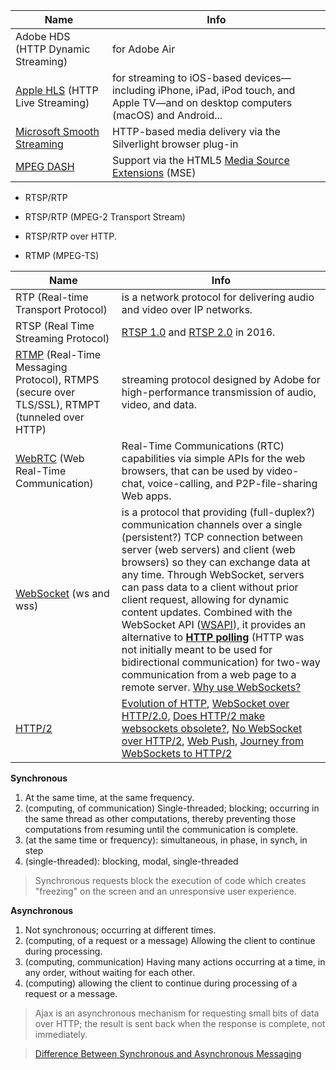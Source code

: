 
Name | Info
-- | --
Adobe HDS (HTTP Dynamic Streaming) | for Adobe Air
[Apple HLS](https://developer.apple.com/documentation/http_live_streaming) (HTTP Live Streaming) | for streaming to iOS-based devices—including iPhone, iPad, iPod touch, and Apple TV—and on desktop computers (macOS) and Android...
[Microsoft Smooth Streaming](https://www.microsoft.com/silverlight/smoothstreaming/) | HTTP-based media delivery via the Silverlight browser plug-in 
[MPEG DASH](https://en.wikipedia.org/wiki/Dynamic_Adaptive_Streaming_over_HTTP) | Support via the HTML5 [Media Source Extensions](https://en.wikipedia.org/wiki/HTML5_video#MPEG-DASH_Support_via_the_HTML5_Media_Source_Extensions_(MSE)) (MSE)

* RTSP/RTP
* RTSP/RTP (MPEG-2 Transport Stream)
* RTSP/RTP over HTTP.

* RTMP (MPEG-TS)

Name | Info
-- | --
RTP (Real-time Transport Protocol) | is a network protocol for delivering audio and video over IP networks.
RTSP (Real Time Streaming Protocol) | [RTSP 1.0](https://tools.ietf.org/html/rfc2326) and [RTSP 2.0](https://tools.ietf.org/html/rfc7826) in 2016.
[RTMP](https://www.adobe.com/devnet/rtmp.html) (Real-Time Messaging Protocol), RTMPS (secure over TLS/SSL), RTMPT (tunneled over HTTP) | streaming protocol designed by Adobe for high-performance transmission of audio, video, and data.
[WebRTC](https://webrtc.org) (Web Real-Time Communication) | Real-Time Communications (RTC) capabilities via simple APIs for the web browsers, that can be used by video-chat, voice-calling, and P2P-file-sharing Web apps.
[WebSocket](https://tools.ietf.org/html/rfc6455) (ws and wss) | is a protocol that providing (full-duplex?) communication channels over a single (persistent?) TCP connection between server (web servers) and client (web browsers) so they can exchange data at any time. Through WebSocket, servers can pass data to a client without prior client request, allowing for dynamic content updates. Combined with the WebSocket API ([WSAPI](https://www.w3.org/TR/websockets/)), it provides an alternative to **[HTTP polling](https://tools.ietf.org/html/rfc6202)** (HTTP was not initially meant to be used for bidirectional communication) for two-way communication from a web page to a remote server. [Why use WebSockets?](https://www.fullstackpython.com/websockets.html)
[HTTP/2](https://http2.github.io/faq/) | [Evolution of HTTP](https://developer.mozilla.org/en-US/docs/Web/HTTP/Basics_of_HTTP/Evolution_of_HTTP), [ WebSocket over HTTP/2.0](https://tools.ietf.org/html/draft-hirano-httpbis-websocket-over-http2-01), [Does HTTP/2 make websockets obsolete?](https://stackoverflow.com/questions/28582935/does-http-2-make-websockets-obsolete), [No WebSocket over HTTP/2](https://daniel.haxx.se/blog/2016/06/15/no-websockets-over-http2/), [Web Push](https://en.wikipedia.org/wiki/Push_technology#Webpush), [Journey from WebSockets to HTTP/2](https://building.lang.ai/our-journey-from-websockets-to-http-2-4d069c54effd)

**Synchronous**
1. At the same time, at the same frequency.
2. (computing, of communication) Single-threaded; blocking; occurring in the same thread as other computations, thereby preventing those computations from resuming until the communication is complete.
3. (at the same time or frequency): simultaneous, in phase, in synch, in step
4. (single-threaded): blocking, modal, single-threaded

> Synchronous requests block the execution of code which creates "freezing" on the screen and an unresponsive user experience.

**Asynchronous**

1. Not synchronous; occurring at different times. 
2. (computing, of a request or a message) Allowing the client to continue during processing.
3. (computing, communication) Having many actions occurring at a time, in any order, without waiting for each other.
4. (computing) allowing the client to continue during processing of a request or a message.

> Ajax is an asynchronous mechanism for requesting small bits of data over HTTP; the result is sent back when the response is complete, not immediately.

> [Difference Between Synchronous and Asynchronous Messaging](https://peoplesofttutorial.com/difference-between-synchronous-and-asynchronous-messaging/)
